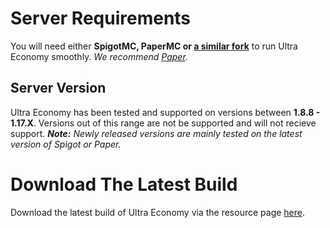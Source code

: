 # Server Requirements
You will need either **SpigotMC, PaperMC or [a similar fork](https://github.com/SpiritenHasArrived/MC/blob/main/Server_Side/server_jars.md#bukkit--a-z)** to run Ultra Economy smoothly. *We recommend [Paper](https://papermc.io/downloads).*
<br>

## Server Version
Ultra Economy has been tested and supported on versions between **1.8.8 - 1.17.X**. Versions out of this range are not be supported and will not recieve support.
***Note:*** *Newly released versions are mainly tested on the latest version of Spigot or Paper.*
<br>

# Download The Latest Build
Download the latest build of Ultra Economy via the resource page [here](https://www.spigotmc.org/resources/ultra-economy.83374/). <!--- < CHOOSE PLUGIN FROM AUTHOR PAGE -->